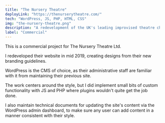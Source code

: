 ```yaml
---
title: "The Nursery Theatre"
deployLink: "https://thenurserytheatre.com/"
tech: "WordPress, JS, PHP, HTML, CSS"
img: "the-nursery-theatre.png"
description: "A redevelopment of the UK's leading improvised theatre charity's website."
label: "Commercial"
---
```


This is a commercial project for The Nursery Theatre Ltd.

I redeveloped their website in mid 2019, creating designs from their new branding guidelines.

WordPress is the CMS of choice, as their administrative staff are familiar with it from maintaining their previous site.

The work centers around the style, but I did implement small bits of custom functionality with JS and PHP where plugins wouldn't quite get the job done.

I also maintain technical documents for updating the site's content via the WordPress admin dashboard, to make sure any user can add content in a manner consistent with their style.
